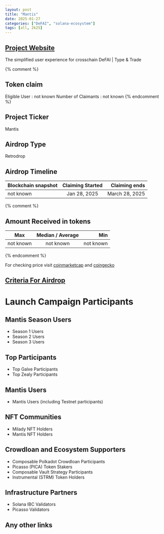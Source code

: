 ```yaml
---
layout: post
title: "Mantis"
date: 2025-01-27
categories: ["DeFAI", "solana-ecosystem"]
tags: [all, 2k25]
---
```


## [Project Website](https://www.mantis.app/)

The simplified user experience for crosschain DeFAI | Type & Trade

{% comment %}

## Token claim

Eligible User : not known
Number of Claimants : not known
{% endcomment %}

## Project Ticker

Mantis

## Airdrop Type

Retrodrop

## Airdrop Timeline

| Blockchain snapshot | Claiming Started |  Claiming ends |
| ------------------- | :--------------: | -------------: |
| not known           |   Jan 28, 2025   | March 28, 2025 |

{% comment %}

## Amount Received in tokens

| Max       | Median / Average |       Min |
| --------- | :--------------: | --------: |
| not known |    not known     | not known |

{% endcomment %}

For checking price visit [coinmarketcap](https://coinmarketcap.com/currencies/) and [coingecko](https://www.coingecko.com/en/coins/)

## [Criteria For Airdrop](https://x.com/mantis/status/1883964113530826947)

# Launch Campaign Participants

## Mantis Season Users

- Season 1 Users
- Season 2 Users
- Season 3 Users

## Top Participants

- Top Galxe Participants
- Top Zealy Participants

## Mantis Users

- Mantis Users (including Testnet participants)

## NFT Communities

- Milady NFT Holders
- Mantis NFT Holders

## Crowdloan and Ecosystem Supporters

- Composable Polkadot Crowdloan Participants
- Picasso (PICA) Token Stakers
- Composable Vault Strategy Participants
- Instrumental (STRM) Token Holders

## Infrastructure Partners

- Solana IBC Validators
- Picasso Validators

## Any other links
